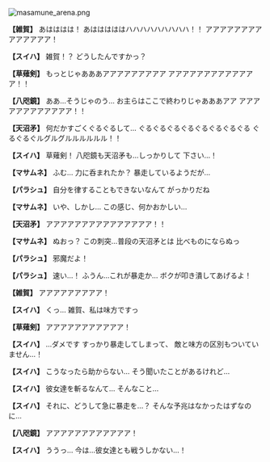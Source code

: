 
![masamune_arena.png](../images/backgrounds/masamune_arena.png)

**【雑賀】**
あはははは！
あはははははハハハハハハハハハ！！
アアアアアアアアアアアアアア！

**【スイハ】**
雑賀！？
どうしたんですかっ？

**【草薙剣】**
もっとじゃあああアアアアアアアアア
アアアアアアアアアアアアア！！

**【八咫鏡】**
ああ…そうじゃのう…
お主らはここで終わりじゃあああアア
アアアアアアアアアアアア！！

**【天沼矛】**
何だかすごくぐるぐるして…
ぐるぐるぐるぐるぐるぐるぐるぐる
ぐるぐるぐルグルグルルルルルル！！

**【スイハ】**
草薙剣！
八咫鏡も天沼矛も…しっかりして
下さい…！

**【マサムネ】**
ふむ…
力に呑まれたか？
暴走しているようだが…

**【パラシュ】**
自分を律することもできないなんて
がっかりだね

**【マサムネ】**
いや、しかし…
この感じ、何かおかしい…

**【天沼矛】**
アアアアアアアアアアアアアアア！！

**【マサムネ】**
ぬおっ？
この刺突…普段の天沼矛とは
比べものにならぬっ

**【パラシュ】**
邪魔だよ！

**【パラシュ】**
速い…！
ふうん…これが暴走か…
ボクが叩き潰してあげるよ！

**【雑賀】**
アアアアアアアアア！

**【スイハ】**
くっ…
雑賀、私は味方ですっ

**【草薙剣】**
アアアアアアアアアアア！

**【スイハ】**
…ダメです
すっかり暴走してしまって、
敵と味方の区別もついていません…！

**【スイハ】**
こうなったら助からない…
そう聞いたことがあるけれど…

**【スイハ】**
彼女達を斬るなんて…
そんなこと…

**【スイハ】**
それに、どうして急に暴走を…？
そんな予兆はなかったはずなのに…

**【八咫鏡】**
アアアアアアアアアアアア！

**【スイハ】**
ううっ…
今は…彼女達とも戦うしかない…！